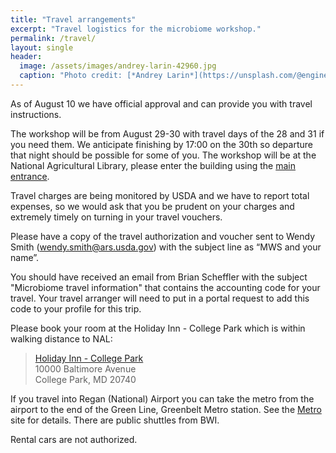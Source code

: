 ```yaml
---
title: "Travel arrangements"
excerpt: "Travel logistics for the microbiome workshop."
permalink: /travel/
layout: single
header:
  image: /assets/images/andrey-larin-42960.jpg
  caption: "Photo credit: [*Andrey Larin*](https://unsplash.com/@engine9?photo=38KVyPi1gTI)"
---
```

As of August 10 we have official approval and can provide you with travel instructions.

The workshop will be from August 29-30 with travel days of the 28 and 31 if you need them.  We anticipate finishing by 17:00 on the 30th so departure that night should be possible for some of you. The workshop will be at the National Agricultural Library, please enter the building using the [main entrance](https://www.nal.usda.gov/visit-library).

Travel charges are being monitored by USDA and we have to report total expenses, so we would ask that you be prudent on your charges and extremely timely on turning in your travel vouchers.

Please have a copy of the travel authorization and voucher sent to Wendy Smith (<wendy.smith@ars.usda.gov>) with the subject line as “MWS and your name”.

You should have received an email from Brian Scheffler with the subject "Microbiome travel information" that contains the accounting code for your travel. Your travel arranger will need to put in a portal request to add this code to your profile for this trip.

Please book your room at the Holiday Inn - College Park which is within walking distance to NAL:

> [Holiday Inn - College Park](https://www.ihg.com/holidayinn/hotels/us/en/college-park/wascb/hoteldetail)  
> 10000 Baltimore Avenue  
> College Park, MD  20740  


If you travel into Regan (National) Airport you can take the metro from the airport to the end of the Green Line, Greenbelt Metro station.  See the [Metro](https://wmata.com/) site for details. There are public shuttles from BWI.

Rental cars are not authorized.
